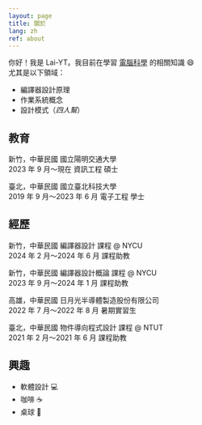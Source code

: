 ```yaml
---
layout: page
title: 關於
lang: zh
ref: about
---
```


你好！我是 Lai-YT。我目前在學習 [電腦科學](https://zh.m.wikipedia.org/zh-tw/%E8%AE%A1%E7%AE%97%E6%9C%BA%E7%A7%91%E5%AD%A6) 的相關知識 :smile: \
尤其是以下領域：

- 編譯器設計原理
- 作業系統概念
- 設計模式（*四人幫*）

## 教育

<span class="period-loc">新竹，中華民國</span>
國立陽明交通大學
<br>
<span class="period-loc">2023 年 9 月～現在</span>
資訊工程 碩士

<span class="period-loc">臺北，中華民國</span>
國立臺北科技大學
<br>
<span class="period-loc">2019 年 9 月～2023 年 6 月</span>
電子工程 學士

## 經歷

<span class="period-loc">新竹，中華民國</span>
編譯器設計 課程 @ NYCU
<br>
<span class="period-loc">2024 年 2 月～2024 年 6 月</span>
課程助教

<span class="period-loc">新竹，中華民國</span>
編譯器設計概論 課程 @ NYCU
<br>
<span class="period-loc">2023 年 9 月～2024 年 1 月</span>
課程助教

<span class="period-loc">高雄，中華民國</span>
日月光半導體製造股份有限公司
<br>
<span class="period-loc">2022 年 7 月～2022 年 8 月</span>
暑期實習生

<span class="period-loc">臺北，中華民國</span>
物件導向程式設計 課程 @ NTUT
<br>
<span class="period-loc">2021 年 2 月～2021 年 6 月</span>
課程助教

## 興趣

- 軟體設計 :computer:
- 咖啡 :coffee:
- 桌球 :ping_pong:
